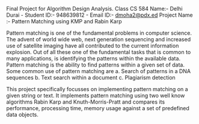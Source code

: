 
  
Final Project for Algorithm Design Analysis. Class CS 584
Name:- Delhi Durai - Student ID:- 948639812 - Email ID:- dmoha2@pdx.ed
Project Name :- Pattern Matching using KMP and Rabin Karp

Pattern matching is one of the fundamental problems in computer science. The advent of world wide web, next generation sequencing and increased use of satellite imaging have all contributed to the current information explosion. Out of all these one of the fundamental tasks that is common to many applications, is identifying the patterns within the available data. Pattern matching is the ability to find patterns within a given set of data. Some common use of pattern matching are
a.	Search of patterns in a DNA sequences
b.	Text search within a document
c.	Plagiarism detection


This project specifically focusses on implementing pattern matching on a given string or text. It implements pattern matching using two well know algorithms Rabin Karp and Knuth-Morris-Pratt and compares its performance, processing time, memory usage against a set of predefined data objects. 
